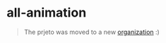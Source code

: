 
# all-animation
> The prjeto was moved to a new [organization](https://github.com/all-animation) :)
